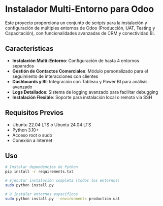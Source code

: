 # Instalador Multi-Entorno para Odoo

Este proyecto proporciona un conjunto de scripts para la instalación y configuración de múltiples entornos de Odoo (Producción, UAT, Testing y Capacitación), con funcionalidades avanzadas de CRM y conectividad BI.

## Características

- **Instalación Multi-Entorno**: Configuración de hasta 4 entornos separados
- **Gestión de Contactos Comerciales**: Módulo personalizado para el seguimiento de interacciones con clientes
- **Dashboards y BI**: Integración con Tableau y Power BI para análisis avanzado
- **Logs Detallados**: Sistema de logging avanzado para facilitar debugging
- **Instalación Flexible**: Soporte para instalación local o remota vía SSH

## Requisitos Previos

- Ubuntu 22.04 LTS o Ubuntu 24.04 LTS
- Python 3.10+ 
- Acceso root o sudo
- Conexión a Internet

## Uso

```bash
# Instalar dependencias de Python
pip install -r requirements.txt

# Ejecutar instalación completa (todos los entornos)
sudo python install.py

# O instalar entornos específicos
sudo python install.py --environments production uat
